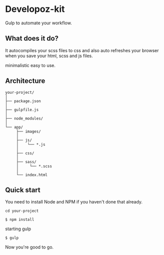 # Developoz-kit

Gulp to automate your workflow.

## What does it do?
It autocompiles your scss files to css and also auto refreshes your browser when you save your html, scss and js files.

minimalistic easy to use.

## Architecture

    your-project/
    │
    ├── package.json
    │
    ├── gulpfile.js
    │
    ├── node_modules/
    │
    └── app/
         ├── images/
         │
         ├── js/
         │    └── *.js
         │    
         ├── css/
         │    
         ├── sass/  
         │     └── *.scss
         │     
         └── index.html

## Quick start

You need to install Node and NPM if you haven't done that already.

```
cd your-project

$ npm install 
```
starting gulp

```
$ gulp

```
Now you're good to go.








